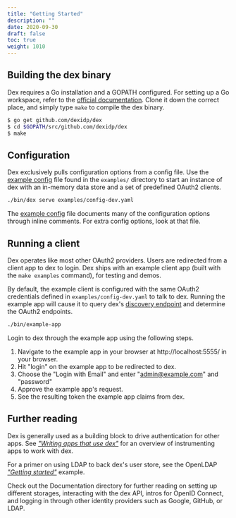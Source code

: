 ```yaml
---
title: "Getting Started"
description: ""
date: 2020-09-30
draft: false
toc: true
weight: 1010
---
```


## Building the dex binary

Dex requires a Go installation and a GOPATH configured. For setting up a Go workspace, refer to the [official documentation][go-setup]. Clone it down the correct place, and simply type `make` to compile the dex binary.

```bash
$ go get github.com/dexidp/dex
$ cd $GOPATH/src/github.com/dexidp/dex
$ make
```

## Configuration

Dex exclusively pulls configuration options from a config file. Use the [example config][example-config] file found in the `examples/` directory to start an instance of dex with an in-memory data store and a set of predefined OAuth2 clients.

```bash
./bin/dex serve examples/config-dev.yaml
```

The [example config][example-config] file documents many of the configuration options through inline comments. For extra config options, look at that file.

## Running a client

Dex operates like most other OAuth2 providers. Users are redirected from a client app to dex to login. Dex ships with an example client app (built with the `make examples` command), for testing and demos.

By default, the example client is configured with the same OAuth2 credentials defined in `examples/config-dev.yaml` to talk to dex. Running the example app will cause it to query dex's [discovery endpoint][oidc-discovery] and determine the OAuth2 endpoints.

```bash
./bin/example-app
```

Login to dex through the example app using the following steps.

1. Navigate to the example app in your browser at http://localhost:5555/ in your browser.
2. Hit "login" on the example app to be redirected to dex.
3. Choose the "Login with Email" and enter "admin@example.com" and "password"
4. Approve the example app's request.
5. See the resulting token the example app claims from dex.

## Further reading

Dex is generally used as a building block to drive authentication for other apps. See [_"Writing apps that use dex"_][using-dex] for an overview of instrumenting apps to work with dex.

For a primer on using LDAP to back dex's user store, see the OpenLDAP [_"Getting started"_](/docs/connectors/ldap/#getting-started) example.

Check out the Documentation directory for further reading on setting up different storages, interacting with the dex API, intros for OpenID Connect, and logging in through other identity providers such as Google, GitHub, or LDAP.

[go-setup]: https://golang.org/doc/install
[example-config]: https://github.com/dexidp/dex/blob/master/examples/config-dev.yaml
[oidc-discovery]: https://openid.net/specs/openid-connect-discovery-1_0-17.html#ProviderMetadata
[using-dex]: using-dex.md
